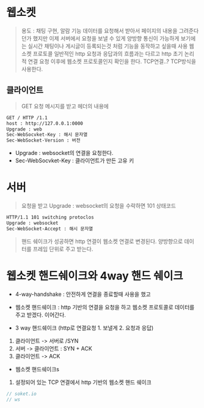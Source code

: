 # 웹소켓
> 용도 : 채팅 구현, 알람 기능 데이터를 요청해서 받아서 페이지의 내용을 그려준다던가 했지만 이제 서버에서 요청을 보낼 수 있게
        양방향 통신이 가능하게 보기에는 실시간 채팅이나 게시글이 등록되는것 처럼 기능을 동작하고 싶을때 사용 
> 웹소켓 프로토콜 일반적인 http 요청과 응답과의 흐름과는 다르고
> http 초기 논리적 연결 요청 이후에 웹소켓 프로토콜인지 확인을 한다.
TCP연결..?
TCP방식을 사용한다.

## 클라이언트
> GET 요청 메시지를 받고
> 헤더의 내용에
```sh
GET / HTTP /1.1 
host : http://127.0.0.1:0000
Upgrade : web
Sec-WebSocvket-Key : 해시 문자열
Sec-WebSocket-Version : 버전
```
- Upgrade : websocket의 연결을 요청한다.
- Sec-WebSocvket-Key : 클라이언트가 만든 고유 키


# 서버 
> 요청을 받고 Upgrade : websocket의 요청을 수락하면 101 상태코드
```sh
HTTP/1.1 101 switching protoclos
Upgrade : websocket
Sec-WebSocket-Accept : 해시 문자열
```


> 핸드 쉐이크가 성공하면 http 연결이 웹소켓 연결로 변경된다.
> 양방향으로 데이터를 프레임 단위로 주고 받는다.

# 웹소켓 핸드쉐이크와 4way 핸드 쉐이크

- 4-way-handshake : 안전하게 연결을 종료할때 사용을 했고
- 웹소켓 핸드쉐이크 : http 기반의 연결을 요청을 하고 웹소켓 프로토콜로 데이터를 주고 받겠다. 이어간다.

- 3 way 핸드쉐이크 (http로 연결요청 1. 보낼게 2. 요청과 응답)
1. 클라이언트 -> 서버로 /SYN
2. 서버 -> 클라이언트 : SYN + ACK
3. 클라이언트 -> ACK

- 웹소켓 핸드쉐이크s
1. 설정되어 있는 TCP 연결에서 http 기반의 웹소켓 핸드 쉐이크

```js
// soket.io 
// ws

```

